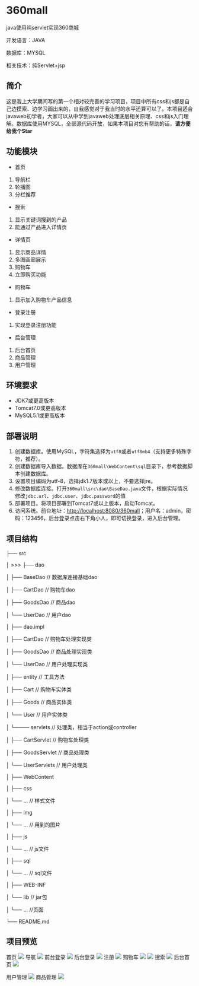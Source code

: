 # 360mall
java使用纯servlet实现360商城

开发语言：JAVA

数据库：MYSQL

相关技术：纯Servlet+jsp

## 简介
这是我上大学期间写的第一个相对较完善的学习项目，项目中所有css和js都是自己边摸索、边学习画出来的，自我感觉对于我当时的水平还算可以了。本项目适合javaweb初学者，大家可以从中学到javaweb处理底层相关原理、css和js入门理解。数据库使用MYSQL，全部源代码开放，如果本项目对您有帮助的话，**请方便给我个Star**

## 功能模块
- 首页
1. 导航栏
2. 轮播图
3. 分栏推荐

- 搜索
1. 显示关键词搜到的产品
2. 能通过产品进入详情页

- 详情页
1. 显示商品详情
2. 多图画廊展示
3. 购物车
4. 立即购买功能

- 购物车
1. 显示加入购物车产品信息

- 登录注册
1. 实现登录注册功能

- 后台管理
1. 后台首页
2. 商品管理
3. 用户管理

## 环境要求

- JDK7或更高版本
- Tomcat7.0或更高版本
- MySQL5.1或更高版本

## 部署说明

1. 创建数据库。使用MySQL，字符集选择为`utf8`或者`utf8mb4`（支持更多特殊字符，推荐）。
2. 创建数据库导入数据。数据库在`360mall\WebContent\sql`目录下，参考数据脚本创建数据库。
3. 设置项目编码为utf-8，选择jdk1.7版本或以上，不要选择jre。
4. 修改数据库连接。打开`360mall\src\dao\BaseDao.java`文件，根据实际情况修改`jdbc.url`、`jdbc.user`、`jdbc.password`的值
5. 部署项目。将项目部署到Tomcat7或以上版本，启动Tomcat。
6. 访问系统。前台地址：[http://localhost:8080/360mall](http://localhost:8080/360mall)；用户名：admin，密码：123456，后台登录点击右下角小人，即可切换登录，进入后台管理。

## 项目结构
├── src

│ >>>  ├── dao

│       ├── BaseDao                         // 数据库连接基础dao

│       ├── CartDao                         // 购物车dao

│       ├── GoodsDao                        // 商品dao
 
│       └── UserDao                         // 用户dao

│   ├── dao.impl    

│       ├── CartDao                         // 购物车处理实现类

│       ├── GoodsDao                        // 商品处理实现类

│       └── UserDao                         // 用户处理实现类

│   ├── entity                              // 工具方法

│       ├── Cart                            // 购物车实体类

│       ├── Goods                           // 商品实体类

│       └── User                            // 用户实体类

│   └──── servlets                          // 处理类，相当于action或controller

│       ├── CartServlet                     // 购物车处理类

│       ├── GoodsServlet                    // 商品处理类

│       └── UserServlets                    // 用户处理类

│
├── WebContent

│   ├── css

│       └── ...                                   // 样式文件
           
│   ├── img

│       └── ...			     // 用到的图片

│   ├── js

│       └── ...			      // js文件

│   ├── sql				

│       └── ...			      // sql文件

│   ├── WEB-INF   

│       └── lib			      // jar包

│   └── ...                                       //页面

└── README.md

## 项目预览
首页
![](https://github.com/allanzhuo/study/blob/master/img/%E9%A6%96%E9%A1%B5.png?raw=true)
导航
![](https://github.com/allanzhuo/study/blob/master/img/%E5%AF%BC%E8%88%AA.png?raw=true)
前台登录
![](https://github.com/allanzhuo/study/blob/master/img/%E7%99%BB%E5%BD%951.png?raw=true)
后台登录
![](https://github.com/allanzhuo/study/blob/master/img/%E7%99%BB%E5%BD%952.png?raw=true)
注册
![](https://github.com/allanzhuo/study/blob/master/img/%E6%B3%A8%E5%86%8C.png?raw=true)
购物车
![](https://github.com/allanzhuo/study/blob/master/img/%E8%B4%AD%E7%89%A9%E8%BD%A61.png?raw=true)
![](https://github.com/allanzhuo/study/blob/master/img/%E8%B4%AD%E7%89%A9%E8%BD%A62.png?raw=true)
搜索
![](https://github.com/allanzhuo/study/blob/master/img/%E6%90%9C%E7%B4%A2.png?raw=true)
后台首页
![](https://github.com/allanzhuo/study/blob/master/img/%E5%90%8E%E5%8F%B01.png?raw=true)

用户管理
![](https://github.com/allanzhuo/study/blob/master/img/%E5%90%8E%E5%8F%B02.png?raw=true)
商品管理
![](https://github.com/allanzhuo/study/blob/master/img/%E5%90%8E%E5%8F%B03.png?raw=true)
